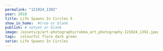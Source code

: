 ```yaml
---
permalink: "121024_1392"
year: 2018
title: Life Spawns In Circles 5
show_in_home:  #true or blank
publish: # notyet or blank
image: /assets/p/art-photographs/rokma_art_photography-121024_1392.jpeg
tags:  colourful flora dark green
serie: Life Spawns In Circles
---
```

